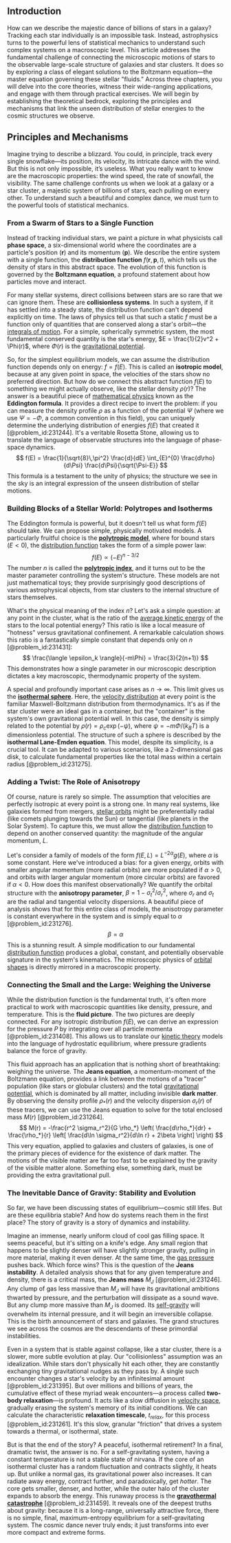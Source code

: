 ## Introduction
How can we describe the majestic dance of billions of stars in a galaxy? Tracking each star individually is an impossible task. Instead, astrophysics turns to the powerful lens of statistical mechanics to understand such complex systems on a macroscopic level. This article addresses the fundamental challenge of connecting the microscopic motions of stars to the observable large-scale structure of galaxies and star clusters. It does so by exploring a class of elegant solutions to the Boltzmann equation—the master equation governing these stellar "fluids." Across three chapters, you will delve into the core theories, witness their wide-ranging applications, and engage with them through practical exercises. We will begin by establishing the theoretical bedrock, exploring the principles and mechanisms that link the unseen distribution of stellar energies to the cosmic structures we observe.

## Principles and Mechanisms

Imagine trying to describe a blizzard. You could, in principle, track every single snowflake—its position, its velocity, its intricate dance with the wind. But this is not only impossible, it’s useless. What you really want to know are the macroscopic properties: the wind speed, the rate of snowfall, the visibility. The same challenge confronts us when we look at a galaxy or a star cluster, a majestic system of billions of stars, each pulling on every other. To understand such a beautiful and complex dance, we must turn to the powerful tools of statistical mechanics.

### From a Swarm of Stars to a Single Function

Instead of tracking individual stars, we paint a picture in what physicists call **phase space**, a six-dimensional world where the coordinates are a particle's position $(\mathbf{r})$ and its momentum $(\mathbf{p})$. We describe the entire system with a single function, the **distribution function** $f(\mathbf{r}, \mathbf{p}, t)$, which tells us the density of stars in this abstract space. The evolution of this function is governed by the **Boltzmann equation**, a profound statement about how particles move and interact.

For many stellar systems, direct collisions between stars are so rare that we can ignore them. These are **collisionless systems**. In such a system, if it has settled into a steady state, the distribution function can't depend explicitly on time. The laws of physics tell us that such a static $f$ must be a function only of quantities that are conserved along a star's orbit—the [integrals of motion](@article_id:162961). For a simple, spherically symmetric system, the most fundamental conserved quantity is the star's energy, $E = \frac{1}{2}v^2 + \Phi(r)$, where $\Phi(r)$ is the [gravitational potential](@article_id:159884).

So, for the simplest equilibrium models, we can assume the distribution function depends only on energy: $f = f(E)$. This is called an **isotropic model**, because at any given point in space, the velocities of the stars show no preferred direction. But how do we connect this abstract function $f(E)$ to something we might actually observe, like the stellar density $\rho(r)$? The answer is a beautiful piece of [mathematical physics](@article_id:264909) known as the **Eddington formula**. It provides a direct recipe to invert the problem: if you can measure the density profile $\rho$ as a function of the potential $\Psi$ (where we use $\Psi = -\Phi$, a common convention in this field), you can uniquely determine the underlying distribution of energies $f(E)$ that created it [@problem_id:231244]. It's a veritable Rosetta Stone, allowing us to translate the language of observable structures into the language of phase-space dynamics.
$$
f(E) = \frac{1}{\sqrt{8}\,\pi^2} \frac{d}{dE} \int_{E}^{0} \frac{d\rho}{d\Psi} \frac{d\Psi}{\sqrt{\Psi-E}}
$$
This formula is a testament to the unity of physics; the structure we see in the sky is an integral expression of the unseen distribution of stellar motions.

### Building Blocks of a Stellar World: Polytropes and Isotherms

The Eddington formula is powerful, but it doesn't tell us what form $f(E)$ should take. We can propose simple, physically motivated models. A particularly fruitful choice is the **[polytropic model](@article_id:157025)**, where for bound stars ($E<0$), the [distribution function](@article_id:145132) takes the form of a simple power law:
$$
f(E) \propto (-E)^{n-3/2}
$$
The number $n$ is called the **[polytropic index](@article_id:136774)**, and it turns out to be the master parameter controlling the system's structure. These models are not just mathematical toys; they provide surprisingly good descriptions of various astrophysical objects, from star clusters to the internal structure of stars themselves.

What's the physical meaning of the index $n$? Let's ask a simple question: at any point in the cluster, what is the ratio of the [average kinetic energy](@article_id:145859) of the stars to the local potential energy? This ratio is like a local measure of "hotness" versus gravitational confinement. A remarkable calculation shows this ratio is a fantastically simple constant that depends only on $n$ [@problem_id:231431]:
$$
\frac{\langle \epsilon_k \rangle}{-m\Phi} = \frac{3}{2(n+1)}
$$
This demonstrates how a single parameter in our microscopic description dictates a key macroscopic, thermodynamic property of the system.

A special and profoundly important case arises as $n \to \infty$. This limit gives us the **[isothermal sphere](@article_id:159497)**. Here, the [velocity distribution](@article_id:201808) at every point is the familiar Maxwell-Boltzmann distribution from thermodynamics. It's as if the star cluster were an ideal gas in a container, but the "container" is the system's own gravitational potential well. In this case, the density is simply related to the potential by $\rho(r) = \rho_c \exp(-\psi)$, where $\psi = -m\Phi/(k_B T)$ is a dimensionless potential. The structure of such a sphere is described by the **isothermal Lane-Emden equation**. This model, despite its simplicity, is a crucial tool. It can be adapted to various scenarios, like a 2-dimensional gas disk, to calculate fundamental properties like the total mass within a certain radius [@problem_id:231275].

### Adding a Twist: The Role of Anisotropy

Of course, nature is rarely so simple. The assumption that velocities are perfectly isotropic at every point is a strong one. In many real systems, like galaxies formed from mergers, [stellar orbits](@article_id:159332) might be preferentially radial (like comets plunging towards the Sun) or tangential (like planets in the Solar System). To capture this, we must allow the [distribution function](@article_id:145132) to depend on another conserved quantity: the magnitude of the angular momentum, $L$.

Let's consider a family of models of the form $f(E, L) = L^{-2\alpha} g(E)$, where $\alpha$ is some constant. Here we've introduced a bias: for a given energy, orbits with smaller angular momentum (more radial orbits) are more populated if $\alpha>0$, and orbits with larger angular momentum (more circular orbits) are favored if $\alpha<0$. How does this manifest observationally? We quantify the orbital structure with the **anisotropy parameter**, $\beta = 1 - \sigma_t^2/\sigma_r^2$, where $\sigma_r$ and $\sigma_t$ are the radial and tangential velocity dispersions. A beautiful piece of analysis shows that for this entire class of models, the anisotropy parameter is constant everywhere in the system and is simply equal to $\alpha$ [@problem_id:231276].
$$
\beta = \alpha
$$
This is a stunning result. A simple modification to our fundamental [distribution function](@article_id:145132) produces a global, constant, and potentially observable signature in the system's kinematics. The microscopic physics of [orbital shapes](@article_id:136893) is directly mirrored in a macroscopic property.

### Connecting the Small and the Large: Weighing the Universe

While the distribution function is the fundamental truth, it's often more practical to work with macroscopic quantities like density, pressure, and temperature. This is the **fluid picture**. The two pictures are deeply connected. For any isotropic distribution $f(E)$, we can derive an expression for the pressure $P$ by integrating over all particle momenta [@problem_id:231408]. This allows us to translate our [kinetic theory](@article_id:136407) models into the language of hydrostatic equilibrium, where pressure gradients balance the force of gravity.

This fluid approach has an application that is nothing short of breathtaking: weighing the universe. The **Jeans equation**, a momentum-moment of the Boltzmann equation, provides a link between the motions of a "tracer" population (like stars or globular clusters) and the total [gravitational potential](@article_id:159884), which is dominated by all matter, including invisible **dark matter**. By observing the density profile $\rho_*(r)$ and the velocity dispersion $\sigma_r(r)$ of these tracers, we can use the Jeans equation to solve for the total enclosed mass $M(r)$ [@problem_id:231264].
$$
M(r) = -\frac{r^2 \sigma_r^2}{G \rho_*} \left( \frac{d\rho_*}{dr} + \frac{\rho_*}{r} \left[ \frac{d\ln \sigma_r^2}{d\ln r} + 2\beta \right] \right)
$$
This very equation, applied to galaxies and clusters of galaxies, is one of the primary pieces of evidence for the existence of dark matter. The motions of the visible matter are far too fast to be explained by the gravity of the visible matter alone. Something else, something dark, must be providing the extra gravitational pull.

### The Inevitable Dance of Gravity: Stability and Evolution

So far, we have been discussing states of equilibrium—cosmic still lifes. But are these equilibria stable? And how do systems reach them in the first place? The story of gravity is a story of dynamics and instability.

Imagine an immense, nearly uniform cloud of cool gas filling space. It seems peaceful, but it's sitting on a knife's edge. Any small region that happens to be slightly denser will have slightly stronger gravity, pulling in more material, making it even denser. At the same time, the [gas pressure](@article_id:140203) pushes back. Which force wins? This is the question of the **Jeans instability**. A detailed analysis shows that for any given temperature and density, there is a critical mass, the **Jeans mass** $M_J$ [@problem_id:231246]. Any clump of gas less massive than $M_J$ will have its gravitational ambitions thwarted by pressure, and the perturbation will dissipate as a sound wave. But any clump more massive than $M_J$ is doomed. Its [self-gravity](@article_id:270521) will overwhelm its internal pressure, and it will begin an irreversible collapse. This is the birth announcement of stars and galaxies. The grand structures we see across the cosmos are the descendants of these primordial instabilities.

Even in a system that is stable against collapse, like a star cluster, there is a slower, more subtle evolution at play. Our "collisionless" assumption was an idealization. While stars don't physically hit each other, they are constantly exchanging tiny gravitational nudges as they pass by. A single such encounter changes a star's velocity by an infinitesimal amount [@problem_id:231395]. But over millions and billions of years, the cumulative effect of these myriad weak encounters—a process called **two-body relaxation**—is profound. It acts like a slow diffusion in [velocity space](@article_id:180722), gradually erasing the system's memory of its initial conditions. We can calculate the characteristic **relaxation timescale**, $t_{relax}$, for this process [@problem_id:231261]. It's this slow, granular "friction" that drives a system towards a thermal, or isothermal, state.

But is that the end of the story? A peaceful, isothermal retirement? In a final, dramatic twist, the answer is no. For a self-gravitating system, having a constant temperature is not a stable state of nirvana. If the core of an isothermal cluster has a random fluctuation and contracts slightly, it heats up. But unlike a normal gas, its gravitational power also increases. It can radiate away energy, contract further, and paradoxically, get *hotter*. The core gets smaller, denser, and hotter, while the outer halo of the cluster expands to absorb the energy. This runaway process is the **[gravothermal catastrophe](@article_id:160664)** [@problem_id:231459]. It reveals one of the deepest truths about gravity: because it is a long-range, universally attractive force, there is no simple, final, maximum-entropy equilibrium for a self-gravitating system. The cosmic dance never truly ends; it just transforms into ever more compact and extreme forms.